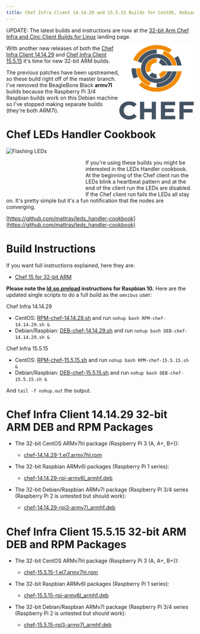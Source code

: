 ```yaml
---
title: Chef Infra Client 14.14.29 and 15.5.15 Builds for CentOS, Debian and Raspbian on 32-bit ARM + Chef LEDs Handler Cookbook
---
```


UPDATE: The latest builds and instructions are now at the [32-bit Arm Chef Infra and Cinc Client Builds for Linux](/arm/) landing page.

<a href="https://github.com/chef/chef"><img src="/assets/chef-logo.png" alt="Chef" width="200" height="200" align="right" /></a>

With another new releases of both the [Chef Infra Client 14.14.29](https://discourse.chef.io/t/chef-infra-client-14-14-29-released/16177) and [Chef Infra Client 15.5.15](https://discourse.chef.io/t/chef-infra-client-15-5-15-released/16259) it's time for new 32-bit ARM builds.

The previous patches have been upstreamed, so these build right off of the master branch. I've removed the BeagleBone Black **armv7l** builds because the Raspberry Pi 3/4 Raspbian builds work on this Debian machine so I've stopped making separate builds (they're both ARM7l).

# Chef LEDs Handler Cookbook

<a href="https://github.com/mattray/leds_handler-cookbook"><img src="/assets/flashing_leds.gif" alt="Flashing LEDs" width="213" height="120" align="left" /></a>&nbsp;&nbsp;&nbsp;&nbsp;

If you're using these builds you might be interested in the LEDs Handler cookbook. At the beginning of the Chef client run the LEDs blink a heartbeat pattern and at the end of the client run the LEDs are disabled. If the Chef client run fails the LEDs all stay on. It's pretty simple but it's a fun notification that the nodes are converging.

[https://github.com/mattray/leds_handler-cookbook](https://github.com/mattray/leds_handler-cookbook)

# Build Instructions

If you want full instructions explained, here they are:

- [Chef 15 for 32-bit ARM](/2019/05/18/chef-15-on-arm)

**Please note the [ld.so.preload](/2019/09/14/installing-raspbian-10-0-on-a-raspberry-pi) instructions for Raspbian 10.** Here are the updated single scripts to do a full build as the `omnibus` user:

Chef Infra 14.14.29
- CentOS: [RPM-chef-14.14.29.sh](/assets/RPM-chef-14.14.29.sh) and run  `nohup bash RPM-chef-14.14.29.sh &`
- Debian/Raspbian: [DEB-chef-14.14.29.sh](/assets/DEB-chef-14.14.29.sh) and run `nohup bash DEB-chef-14.14.29.sh &`

Chef Infra 15.5.15
- CentOS: [RPM-chef-15.5.15.sh](/assets/RPM-chef-15.5.15.sh) and run `nohup bash RPM-chef-15.5.15.sh &`
- Debian/Raspbian: [DEB-chef-15.5.15.sh](/assets/DEB-chef-15.5.15.sh) and run  `nohup bash DEB-chef-15.5.15.sh &`

And `tail -f nohup.out` the output.

# Chef Infra Client 14.14.29 32-bit ARM DEB and RPM Packages

- The 32-bit CentOS ARMv7hl package (Raspberry Pi 3 (A, A+, B+)):
  - [chef-14.14.29-1.el7.armv7hl.rpm](https://www.dropbox.com/s/u1el27tggpcdd4o/chef-14.14.29-1.el7.armv7hl.rpm?raw=1)

- The 32-bit Raspbian ARMv6l packages (Raspberry Pi 1 series):
  - [chef-14.14.29-rpi-armv6l_armhf.deb](https://www.dropbox.com/s/9xyqosgohq8lnxh/chef-14.14.29-rpi-armv6l_armhf.deb?raw=1)

- The 32-bit Debian/Raspbian ARMv7l package (Raspberry Pi 3/4 series (Raspberry Pi 2 is untested but should work):
  - [chef-14.14.29-rpi3-armv7l_armhf.deb](https://www.dropbox.com/s/84n76tm02s3mvun/chef-14.14.29-rpi3-armv7l_armhf.deb?raw=1)

# Chef Infra Client 15.5.15 32-bit ARM DEB and RPM Packages

- The 32-bit CentOS ARMv7hl package (Raspberry Pi 3 (A, A+, B+)):
  - [chef-15.5.15-1.el7.armv7hl.rpm](https://www.dropbox.com/s/bcelkt4hbaz16k2/chef-15.5.15-1.el7.armv7hl.rpm?raw=1)

- The 32-bit Raspbian ARMv6l packages (Raspberry Pi 1 series):
  - [chef-15.5.15-rpi-armv6l_armhf.deb](https://www.dropbox.com/s/1ho32cptw5texvg/chef-15.5.15-rpi-armv6l_armhf.deb?raw=1)

- The 32-bit Debian/Raspbian ARMv7l package (Raspberry Pi 3/4 series (Raspberry Pi 2 is untested but should work):
  - [chef-15.5.15-rpi3-armv7l_armhf.deb](https://www.dropbox.com/s/9gl23z2aeqtngmh/chef-15.5.15-rpi3-armv7l_armhf.deb?raw=1)
